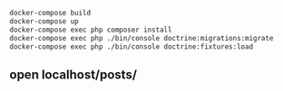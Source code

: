 ```bash
docker-compose build
docker-compose up
docker-compose exec php composer install
docker-compose exec php ./bin/console doctrine:migrations:migrate
docker-compose exec php ./bin/console doctrine:fixtures:load
```

## open localhost/posts/